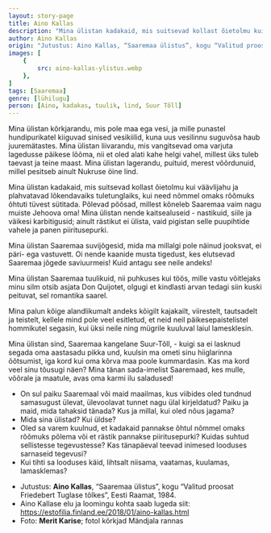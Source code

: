 ```yaml
---
layout: story-page
title: Aino Kallas
description: "Mina ülistan kadakaid, mis suitsevad kollast õietolmu kui väävlijahu ja plahvatavad lõkendavaiks tuletunglaiks!"
author: Aino Kallas
origin: "Jutustus: Aino Kallas, “Saaremaa ülistus”, kogu “Valitud proosat Friedebert Tuglase tõlkes”, Eesti Raamat, 1984."
images: [
    {
        src: aino-kallas-ylistus.webp
    },
]
tags: [Saaremaa]
genre: [lühilugu]
person: [Aino, kadakas, tuulik, lind, Suur Tõll]
---
```


<!-- # {{$doc.title}} -->

Mina ülistan kõrkjarandu, mis pole maa ega vesi, ja mille punastel hundipurikatel kiiguvad sinised vesikiilid, kuna uus vesilinnu suguvõsa haub juuremätastes. Mina ülistan liivarandu, mis vangitsevad oma varjuta lagedusse päikese lõõma, nii et oled alati kahe helgi vahel, millest üks tuleb taevast ja teine maast. Mina ülistan lagerandu, puituid, merest võõrdunuid, millel pesitseb ainult Nukruse öine lind.

Mina ülistan kadakaid, mis suitsevad kollast õietolmu kui väävlijahu ja plahvatavad lõkendavaiks tuletunglaiks, kui need nõmmel omaks rõõmuks õhtuti tüvest sütitada. Põlevad põõsad, millest kõneleb Saaremaa vaim nagu muiste Jehoova oma! Mina ülistan nende kaitsealuseid - nastikuid, siile ja väikesi karbitigusid; ainult rästikut ei ülista, vaid pigistan selle puupihtide vahele ja panen piiritusepurki.

Mina ülistan Saaremaa suvijõgesid, mida ma millalgi pole näinud jooksvat, ei päri- ega vastuvett. Oi nende kaanide musta tigedust, kes elutsevad Saaremaa jõgede saviuurmeis! Kuid antagu see neile andeks!

Mina ülistan Saaremaa tuulikuid, nii puhkuses kui töös, mille vastu võitlejaks minu silm otsib asjata Don Quijotet, olgugi et kindlasti arvan tedagi siin kuski peituvat, sel romantika saarel.

Mina palun kõige alandlikumalt andeks kõigilt kajakailt, viirestelt, tautsadelt ja teistelt, kellele mind pole veel esitletud, et neid neil päikesepaistelistel hommikutel segasin, kui üksi neile ning mügrile kuuluval laiul lamesklesin.

Mina ülistan sind, Saaremaa kangelane Suur-Tõll, - kuigi sa ei lasknud segada oma aastasadu pikka und, kuulsin ma ometi sinu hiiglarinna õõtsumist, iga kord kui oma kõrva maa poole kummardasin. Kas ma kord veel sinu tõusugi näen? Mina tänan sada-imelist Saaremaad, kes mulle, võõrale ja maatule, avas oma karmi ilu saladused!



<!-- Täägid kiikuma pesitsema õõtsuma kummardama avama -->




<story-author :author="author" :origin="origin"></story-author>


<details-wrapper summary="Mis mõtted tekkisid?">

- On sul paiku Saaremaal või maid maailmas, kus viibides oled tundnud samasugust ülevat, ülevoolavat tunnet nagu ülal kirjeldatud? Paiku ja maid, mida tahaksid tänada? Kus ja millal, kui oled nõus jagama?
- Mida sina ülistad? Kui üldse?
- Oled sa varem kuulnud, et kadakaid pannakse õhtul nõmmel omaks rõõmuks põlema või et rästik pannakse piiritusepurki? Kuidas suhtud sellistesse tegevustesse? Kas tänapäeval teevad inimesed looduses sarnaseid tegevusi?
- Kui tihti sa looduses käid, lihtsalt niisama, vaatamas, kuulamas, lamasklemas?

</details-wrapper>


<details-wrapper summary="Allikad" class="text-sm" icon="icon-park-outline:document-folder">

- Jutustus: **Aino Kallas**, “Saaremaa ülistus”, kogu “Valitud proosat Friedebert Tuglase tõlkes”, Eesti Raamat, 1984. 
- Aino Kallase elu ja loomingu kohta saab lugeda siit: https://estofilia.finland.ee/2018/01/aino-kallas.html
- Foto: **Merit Karise**; fotol kõrkjad Mändjala rannas

</details-wrapper>
